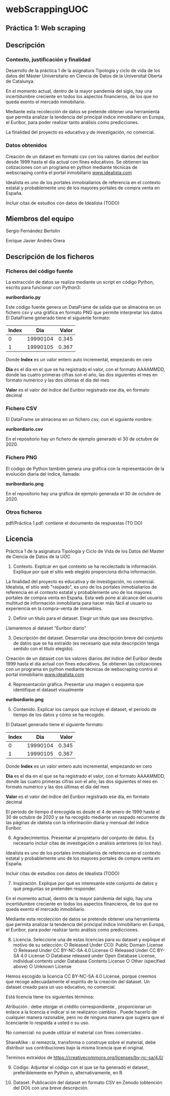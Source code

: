# webScrappingUOC

## Práctica 1: Web scraping

## Descripción

### Contexto, justificación y finalidad
Desarrollo de la práctica 1 de la asignatura Tipología y ciclo de vida de los datos del Máster Universitario en Ciencia de Datos de la Universitat Oberta de Catalunya.

En el momento actual, dentro de la mayor pandemia del siglo, hay una incertidumbre creciente en todos los aspectos financieros, de los que no queda exento el mercado inmobiliario.

Mediante esta recolección de datos se pretende obtener una herramienta que permita analizar la tendencia del principal índice inmobiliario en Europa, el Euribor, para poder realizar tanto análisis como predicciones.

La finalidad del proyecto es educativa y de investigación, no comercial.

### Datos obtenidos
Creación de un dataset en formato csv con los valores diarios del euribor desde 1999 hasta el día actual con fines educativos. Se obtienen las cotizaciones con un programa en python mediante técnicas de webscraping contra el portal inmobiliario www.idealista.com

Idealista es uno de los portales inmobialiarios de referencia en el contexto estatal y probablemente uno de los mayores portales de compra venta en España.

Incluir citas de estudios con datos de Idealista (TODO)

## Miembros del equipo

Sergio Fernández Bertolin

Enrique Javier Andrés Orera


## Descripción de los ficheros


### Ficheros del código fuente
La extracción de datos se realiza mediante un script en código Python, escrito para funcionar con Python3: 

__euribordiario.py__  

Este código fuente genera un DataFrame de salida que se almacena en un fichero csv y una gráfica en formato PNG que permite interpretar los datos
El DataFrame generado tiene el siguiente formato:

| Index   |      Dia      |  Valor |
|---------|:-------------:|-------:|
| 0       |  19990104     | 0.345  |
| 1       |  19990105     | 0.367  |

Donde __Index__ es un valor entero auto incremental, empezando en cero

__Dia__ es el dia en el que se ha registrado el valor, con el formato AAAAMMDD, donde las cuatro primeras cifras son el año, las dos siguientes el mes en formato numérico y las dos últimas el día del mes

__Valor__ es el valor del índice del Euribor registrado ese día, en formato decimal


### Fichero CSV
El DataFrame se almacena en un fichero csv, con el siguiente nombre:

__euribordiario.csv__

En el repositorio hay un fichero de ejemplo generado el 30 de octubre de 2020. 

### Fichero PNG
El código de Python también genera una gráfica con la representación de la evolución diaria del índice, llamada:  

__euribordiario.png__

En el repositorio hay una gráfica de ejemplo generada el 30 de octubre de 2020.

### Otros ficheros
pdf/Práctica 1.pdf: contiene el documento de respuestas (TO DO)

## Licencia


Práctica 1 de la asignatura Tipología y Ciclo de Vida de los Datos del Master de Ciencia de Datos de la UOC

1. Contexto. Explicar en qué contexto se ha recolectado la información. Explique
por qué el sitio web elegido proporciona dicha información.

La finalidad del proyecto es educativa y de investigación, no comercial. Idealista, el sitio web "raspado", es uno de los portales inmobialiarios de referencia en el contexto estatal y probablemente uno de los mayores portales de compra venta en España. Esta web pone al alcance del usuario multitud de información inmobiliaria para hacer más fácil al usuario su experiencia en la compra-venta de inmuebles.

2. Definir un título para el dataset. Elegir un título que sea descriptivo.

Llamaremos al dataset "Euribor diario"

3. Descripción del dataset. Desarrollar una descripción breve del conjunto de datos
que se ha extraído (es necesario que esta descripción tenga sentido con el título
elegido).

Creación de un dataset con los valores diarios del índice del Euribor desde 1999 hasta el día actual con fines educativos. Se obtienen las cotizaciones con un programa en python mediante técnicas de webscraping contra el portal inmobiliario www.idealista.com

4. Representación gráfica. Presentar una imagen o esquema que identifique el
dataset visualmente

__euribordiario.png__

5. Contenido. Explicar los campos que incluye el dataset, el periodo de tiempo de
los datos y cómo se ha recogido.

El Dataset generado tiene el siguiente formato:

| Index   |      Dia      |  Valor |
|---------|:-------------:|-------:|
| 0       |  19990104     | 0.345  |
| 1       |  19990105     | 0.367  |

Donde __Index__ es un valor entero auto incremental, empezando en cero

__Dia__ es el dia en el que se ha registrado el valor, con el formato AAAAMMDD, donde las cuatro primeras cifras son el año, las dos siguientes el mes en formato numérico y las dos últimas el día del mes

__Valor__ es el valor del índice del Euribor registrado ese día, en formato decimal

El periodo de tiempo d erecogida es desde el 4 de enero de 1999 hasta el 30 de octubre de 2020 y se ha recogido mediante un raspado recurrente de las páginas de idalista con la información diaria y mensual del índice Euribor.

6. Agradecimientos. Presentar al propietario del conjunto de datos. Es necesario
incluir citas de investigación o análisis anteriores (si los hay).

Idealista es uno de los portales inmobialiarios de referencia en el contexto estatal y probablemente uno de los mayores portales de compra venta en España.

Incluir citas de estudios con datos de Idealista (TODO)

7. Inspiración. Explique por qué es interesante este conjunto de datos y qué
preguntas se pretenden responder.

En el momento actual, dentro de la mayor pandemia del siglo, hay una incertidumbre creciente en todos los aspectos financieros, de los que no queda exento el mercado inmobiliario.

Mediante esta recolección de datos se pretende obtener una herramienta que permita analizar la tendencia del principal índice inmobiliario en Europa, el Euribor, para poder realizar tanto análisis como predicciones.

8. Licencia. Seleccione una de estas licencias para su dataset y explique el motivo
de su selección:
○ Released Under CC0: Public Domain License
○ Released Under CC BY-NC-SA 4.0 License
○ Released Under CC BY-SA 4.0 License
○ Database released under Open Database License, individual contents
under Database Contents License
○ Other (specified above)
○ Unknown License

Hemos escogido la licencia CC BY-NC-SA 4.0 License, porque creemos que recoge adecuadamente el espiritu de la creación del dataset. Un dataset creado para un uso educativo, no comercial.

Está licencia tiene los siguientes términos:

Atribución : debe otorgar el crédito correspondiente , proporcionar un enlace a la licencia e indicar si se realizaron cambios . Puede hacerlo de cualquier manera razonable, pero no de ninguna manera que sugiera que el licenciante lo respalda a usted o su uso.

No comercial: no puede utilizar el material con fines comerciales .

ShareAlike : si remezcla, transforma o construye sobre el material, debe distribuir sus contribuciones bajo la misma licencia que el original.

Terminos extraídos de https://creativecommons.org/licenses/by-nc-sa/4.0/

9. Código. Adjuntar el código con el que se ha generado el dataset, preferiblemente
en Python o, alternativamente, en R.


10. Dataset. Publicación del dataset en formato CSV en Zenodo (obtención del DOI)
con una breve descripción.
